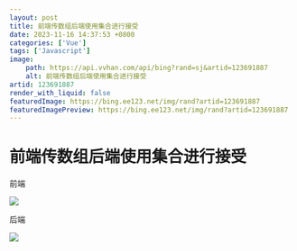 ```yaml
---
layout: post
title: 前端传数组后端使用集合进行接受
date: 2023-11-16 14:37:53 +0800
categories: ['Vue']
tags: ['Javascript']
image:
    path: https://api.vvhan.com/api/bing?rand=sj&artid=123691887
    alt: 前端传数组后端使用集合进行接受
artid: 123691887
render_with_liquid: false
featuredImage: https://bing.ee123.net/img/rand?artid=123691887
featuredImagePreview: https://bing.ee123.net/img/rand?artid=123691887
---
```


# 前端传数组后端使用集合进行接受

前端

![](https://i-blog.csdnimg.cn/blog_migrate/af8b51155e6cce3d1ef4bd6bddf6922d.png)

后端

![](https://i-blog.csdnimg.cn/blog_migrate/68212521efbae5ed6b93e327cd3fe072.png)